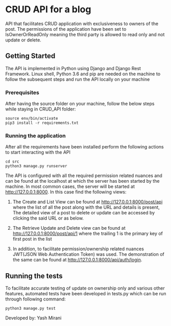 # CRUD API for a blog

API that facilitates CRUD application with exclusiveness to owners of the post. The permissions of the application have been set to IsOwnerOrReadOnly meaning the third party is allowed to read only and not update or delete.

## Getting Started

The API is implemented in Python using Django and Django Rest Framework. Linux shell, Python 3.6 and pip are needed on the machine to follow the subsequent steps and run the API locally on your machine

### Prerequisites

After having the source folder on your machine, follow the below steps while staying in CRUD_API folder:

```
source env/bin/activate
pip3 install -r requirements.txt
```

### Running the application

After all the requirements have been installed perform the following actions to start interacting with the API

```
cd src
python3 manage.py runserver
```

The API is configured with all the required permission related nuances and can be found at the localhost at which the server has been started by the machine. In most common cases, the server will be started at http://127.0.0.1:8000. In this case find the following views:

1. The Create and List View can be found at http://127.0.0.1:8000/post/api where the list of all the post along with the URL and details is present, The detailed view of a post to delete or update can be accessed by clicking the said URL or as below.

2. The Retrieve Update and Delete view can be found at http://127.0.0.1:8000/post/api/1 where the trailing 1 is the primary key of first post in the list

3. In addition, to facilitate permission/ownership related nuances JWT(JSON Web Authentication Token) was used. The demonstration of the same can be found at http://127.0.0.1:8000/api/auth/login.

## Running the tests

To facilitate accurate testing of update on ownership only and various other features, automated tests have been developed in tests.py which can be run through following command:

```
python3 manage.py test
```

Developed by: Yash Mirani
